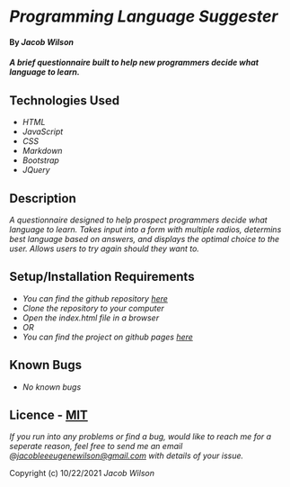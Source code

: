 # _Programming Language Suggester_

#### By _**Jacob Wilson**_

#### _A brief questionnaire built to help new programmers decide what language to learn._

## Technologies Used

* _HTML_
* _JavaScript_
* _CSS_
* _Markdown_
* _Bootstrap_
* _JQuery_

## Description

_A questionnaire designed to help prospect programmers decide what language to learn. Takes input into a form with multiple radios, determins best language based on answers, and displays the optimal choice to the user. Allows users to try again should they want to._

## Setup/Installation Requirements

* _You can find the github repository [here](https://github.com/JLEWilson/programming_language_selector)_
* _Clone the repository to your computer_
* _Open the index.html file in a browser_
* _OR_
* _You can find the project on github pages [here](https://jlewilson.github.io/programming_language_selector/)_

## Known Bugs

* _No known bugs_

## Licence - [MIT](https://opensource.org/licenses/MIT)

_If you run into any problems or find a bug, would like to reach me for a seperate reason, feel free to send me an email @jacobleeeugenewilson@gmail.com with details of your issue._

Copyright (c) 10/22/2021 _Jacob Wilson_